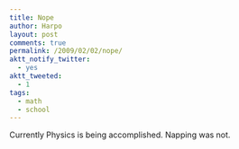 ```yaml
---
title: Nope
author: Harpo
layout: post
comments: true
permalink: /2009/02/02/nope/
aktt_notify_twitter:
  - yes
aktt_tweeted:
  - 1
tags:
  - math
  - school
---
```

Currently Physics is being accomplished. Napping was not.